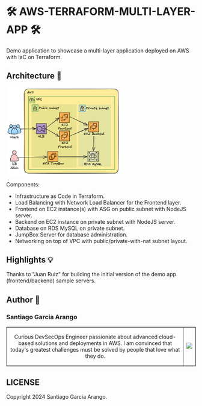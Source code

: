 # 🛠️ AWS-TERRAFORM-MULTI-LAYER-APP 🛠️

Demo application to showcase a multi-layer application deployed on AWS with IaC on Terraform.

## Architecture 📜

<img src="assets/2024_09_01_AWS_Architecture.png" width=60%> <br>

Components:

- Infrastructure as Code in Terraform.
- Load Balancing with Network Load Balancer for the Frontend layer.
- Frontend on EC2 instance(s) with ASG on public subnet with NodeJS server.
- Backend on EC2 instance on private subnet with NodeJS server.
- Database on RDS MySQL on private subnet.
- JumpBox Server for database administration.
- Networking on top of VPC with public/private-with-nat subnet layout.

## Highlights 💡

Thanks to "Juan Ruiz" for building the initial version of the demo app (frontend/backend) sample servers.

## Author 🎹

### Santiago Garcia Arango

<table border="1">
    <tr>
        <td>
            <p align="center">Curious DevSecOps Engineer passionate about advanced cloud-based solutions and deployments in AWS. I am convinced that today's greatest challenges must be solved by people that love what they do.</p>
        </td>
        <td>
            <p align="center"><img src="assets/imgs/SantiagoGarciaArango_AWS.png" width=80%></p>
        </td>
    </tr>
</table>

## LICENSE

Copyright 2024 Santiago Garcia Arango.

